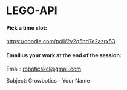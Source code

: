 # LEGO-API

#### Pick a time slot: 
https://doodle.com/poll/2v2q5nd7e2azrx53

#### Email us your work at the end of the session:
Email: roboticskcl@gmail.com

Subject: Growbotics - Your Name
